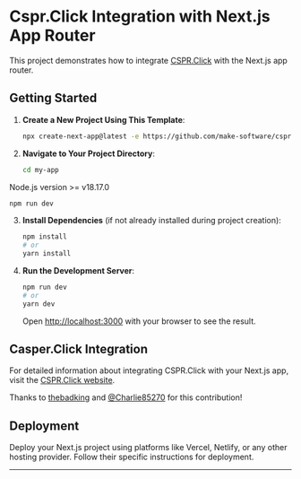 # Cspr.Click Integration with Next.js App Router

This project demonstrates how to integrate [CSPR.Click](https://cspr.click/) with the Next.js app router.

## Getting Started

1. **Create a New Project Using This Template**:

   ```bash
   npx create-next-app@latest -e https://github.com/make-software/csprclick-nextjs-template
   ```

2. **Navigate to Your Project Directory**:

   ```bash
   cd my-app
   ```

Node.js version >= v18.17.0

   ```bash
   npm run dev
   ```

3. **Install Dependencies** (if not already installed during project creation):

   ```bash
   npm install
   # or
   yarn install
   ```

4. **Run the Development Server**:

   ```bash
   npm run dev
   # or
   yarn dev
   ```

   Open [http://localhost:3000](http://localhost:3000) with your browser to see the result.

## Casper.Click Integration

For detailed information about integrating CSPR.Click with your Next.js app, visit the [CSPR.Click website](https://cspr.click/).

Thanks to  [thebadking](https://github.com/thebadking) and [@Charlie85270](https://github.com/Charlie85270) for this contribution!

## Deployment

Deploy your Next.js project using platforms like Vercel, Netlify, or any other hosting provider. Follow their specific instructions for deployment.

---
